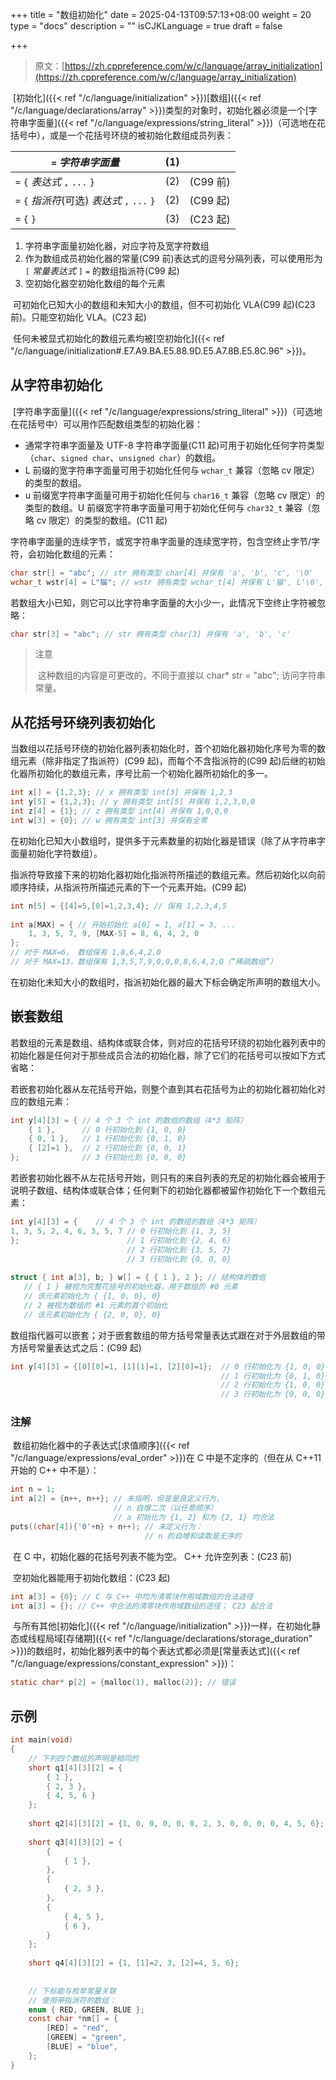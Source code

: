 +++
title = "数组初始化"
date = 2025-04-13T09:57:13+08:00
weight = 20
type = "docs"
description = ""
isCJKLanguage = true
draft = false

+++

> 原文：[https://zh.cppreference.com/w/c/language/array_initialization](https://zh.cppreference.com/w/c/language/array_initialization)

​	[初始化]({{< ref "/c/language/initialization" >}})[数组]({{< ref "/c/language/declarations/array" >}})类型的对象时，初始化器必须是一个[字符串字面量]({{< ref "/c/language/expressions/string_literal" >}})（可选地在花括号中），或是一个花括号环绕的被初始化数组成员列表：

| `=` *字符串字面量*                            | (1)  |          |
| --------------------------------------------- | ---- | -------- |
| `=` `{` *表达式* `,` `...` `}`                | (2)  | (C99 前) |
| `=` `{` *指派符*(可选) *表达式* `,` `...` `}` | (2)  | (C99 起) |
| `=` `{` `}`                                   | (3)  | (C23 起) |

1) 字符串字面量初始化器，对应字符及宽字符数组
2) 作为数组成员初始化器的常量(C99 前)表达式的逗号分隔列表，可以使用形为 `[` *常量表达式* `]` `=` 的数组指派符(C99 起)
3) 空初始化器空初始化数组的每个元素

​	可初始化已知大小的数组和未知大小的数组，但不可初始化 VLA(C99 起)(C23 前)。只能空初始化 VLA。(C23 起)

​	任何未被显式初始化的数组元素均被[空初始化]({{< ref "/c/language/initialization#.E7.A9.BA.E5.88.9D.E5.A7.8B.E5.8C.96" >}})。

## 从字符串初始化

​	[字符串字面量]({{< ref "/c/language/expressions/string_literal" >}})（可选地在花括号中）可以用作匹配数组类型的初始化器：

- 通常字符串字面量及 UTF-8 字符串字面量(C11 起)可用于初始化任何字符类型（`char`、`signed char`、`unsigned char`）的数组。
- L 前缀的宽字符串字面量可用于初始化任何与 `wchar_t` 兼容（忽略 cv 限定）的类型的数组。
- u 前缀宽字符串字面量可用于初始化任何与 `char16_t` 兼容（忽略 cv 限定）的类型的数组。U 前缀宽字符串字面量可用于初始化任何与 `char32_t` 兼容（忽略 cv 限定）的类型的数组。(C11 起)

​	字符串字面量的连续字节，或宽字符串字面量的连续宽字符，包含空终止字节/字符，会初始化数组的元素：

```c
char str[] = "abc"; // str 拥有类型 char[4] 并保有 'a', 'b', 'c', '\0'
wchar_t wstr[4] = L"猫"; // wstr 拥有类型 wchar_t[4] 并保有 L'猫', L'\0', L'\0', L'\0'
```

​	若数组大小已知，则它可以比字符串字面量的大小少一，此情况下空终止字符被忽略：

```c
char str[3] = "abc"; // str 拥有类型 char[3] 并保有 'a', 'b', 'c'
```

> 注意
>
> ​	这种数组的内容是可更改的，不同于直接以 char* str = "abc"; 访问字符串常量。

## 从花括号环绕列表初始化

​	当数组以花括号环绕的初始化器列表初始化时，首个初始化器初始化序号为零的数组元素（除非指定了指派符）(C99 起)，而每个不含指派符的(C99 起)后继的初始化器所初始化的数组元素，序号比前一个初始化器所初始化的多一。

```c
int x[] = {1,2,3}; // x 拥有类型 int[3] 并保有 1,2,3
int y[5] = {1,2,3}; // y 拥有类型 int[5] 并保有 1,2,3,0,0
int z[4] = {1}; // z 拥有类型 int[4] 并保有 1,0,0,0
int w[3] = {0}; // w 拥有类型 int[3] 并保有全零
```

​	在初始化已知大小数组时，提供多于元素数量的初始化器是错误（除了从字符串字面量初始化字符数组）。

​	指派符导致接下来的初始化器初始化指派符所描述的数组元素。然后初始化以向前顺序持续，从指派符所描述元素的下一个元素开始。(C99 起)

```c
int n[5] = {[4]=5,[0]=1,2,3,4}; // 保有 1,2,3,4,5
 
int a[MAX] = { // 开始初始化 a[0] = 1, a[1] = 3, ...
    1, 3, 5, 7, 9, [MAX-5] = 8, 6, 4, 2, 0
};
// 对于 MAX=6， 数组保有 1,8,6,4,2,0
// 对于 MAX=13，数组保有 1,3,5,7,9,0,0,0,8,6,4,2,0（“稀疏数组”）
```



​	在初始化未知大小的数组时，指派初始化器的最大下标会确定所声明的数组大小。

## 嵌套数组

​	若数组的元素是数组、结构体或联合体，则对应的花括号环绕的初始化器列表中的初始化器是任何对于那些成员合法的初始化器，除了它们的花括号可以按如下方式省略：

​	若嵌套初始化器从左花括号开始，则整个直到其右花括号为止的初始化器初始化对应的数组元素：

```c
int y[4][3] = { // 4 个 3 个 int 的数组的数组（4*3 矩阵）
    { 1 },      // 0 行初始化到 {1, 0, 0}
    { 0, 1 },   // 1 行初始化到 {0, 1, 0}
    { [2]=1 },  // 2 行初始化到 {0, 0, 1}
};              // 3 行初始化到 {0, 0, 0}
```

​	若嵌套初始化器不从左花括号开始，则只有的来自列表的充足的初始化器会被用于说明子数组、结构体或联合体；任何剩下的初始化器都被留作初始化下一个数组元素：

```c
int y[4][3] = {    // 4 个 3 个 int 的数组的数组（4*3 矩阵）
1, 3, 5, 2, 4, 6, 3, 5, 7 // 0 行初始化到 {1, 3, 5}
};                        // 1 行初始化到 {2, 4, 6}
                          // 2 行初始化到 {3, 5, 7}
                          // 3 行初始化到 {0, 0, 0}
 
struct { int a[3], b; } w[] = { { 1 }, 2 }; // 结构体的数组
   // { 1 } 被视为完整花括号的初始化器，用于数组的 #0 元素
   // 该元素初始化为 { {1, 0, 0}, 0}
   // 2 被视为数组的 #1 元素的首个初始化
   // 该元素初始化为 { {2, 0, 0}, 0}
```

​	数组指代器可以嵌套；对于嵌套数组的带方括号常量表达式跟在对于外层数组的带方括号常量表达式之后：(C99 起)

```c
int y[4][3] = {[0][0]=1, [1][1]=1, [2][0]=1};  // 0 行初始化为 {1, 0, 0}
                                               // 1 行初始化为 {0, 1, 0}
                                               // 2 行初始化为 {1, 0, 0}
                                               // 3 行初始化为 {0, 0, 0}
```



### 注解

​	数组初始化器中的子表达式[求值顺序]({{< ref "/c/language/expressions/eval_order" >}})在 C 中是不定序的（但在从 C++11 开始的 C++ 中不是）：

```c
int n = 1;
int a[2] = {n++, n++}; // 未指明，但是是良定义行为，
                       // n 自增二次（以任意顺序） 
                       // a 初始化为 {1, 2} 和为 {2, 1} 均合法
puts((char[4]){'0'+n} + n++); // 未定义行为：
                              // n 的自增和读取是无序的
```

​	在 C 中，初始化器的花括号列表不能为空。 C++ 允许空列表：(C23 前)

​	空初始化器能用于初始化数组：(C23 起)

```c
int a[3] = {0}; // C 与 C++ 中均为清零块作用域数组的合法途径
int a[3] = {}; // C++ 中合法的清零块作用域数组的途径； C23 起合法
```

​	与所有其他[初始化]({{< ref "/c/language/initialization" >}})一样，在初始化静态或线程局域[存储期]({{< ref "/c/language/declarations/storage_duration" >}})的数组时，初始化器列表中的每个表达式都必须是[常量表达式]({{< ref "/c/language/expressions/constant_expression" >}})：

```c
static char* p[2] = {malloc(1), malloc(2)}; // 错误
```

## 示例

```c
int main(void)
{
    // 下列四个数组的声明是相同的
    short q1[4][3][2] = {
        { 1 },
        { 2, 3 },
        { 4, 5, 6 }
    };
 
    short q2[4][3][2] = {1, 0, 0, 0, 0, 0, 2, 3, 0, 0, 0, 0, 4, 5, 6};
 
    short q3[4][3][2] = {
        {
            { 1 },
        },
        {
            { 2, 3 },
        },
        {
            { 4, 5 },
            { 6 },
        }
    };
 
    short q4[4][3][2] = {1, [1]=2, 3, [2]=4, 5, 6};
 
 
    // 下标能与枚举常量关联
    // 使用带指派符的数组：
    enum { RED, GREEN, BLUE };
    const char *nm[] = {
        [RED] = "red",
        [GREEN] = "green",
        [BLUE] = "blue",
    };
}
```
